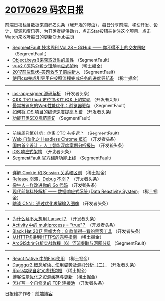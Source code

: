 # [20170629 码农日报](http://hao.caibaojian.com/date/2017/06/29)

[前端日报](http://caibaojian.com/c/news)栏目数据来自[码农头条](http://hao.caibaojian.com/)（我开发的爬虫），每日分享前端、移动开发、设计、资源和资讯等，为开发者提供动力，点击Star按钮来关注这个项目，点击Watch来收听每日的更新[Github主页](https://github.com/kujian/frontendDaily)
* [SegmentFault 技术周刊 Vol.28 &#8211; GitHub —— 你不得不上的交友网站](http://hao.caibaojian.com/42936.html) （SegmentFault）
* [Object.keys()来获取对象的属性](http://hao.caibaojian.com/42937.html) （SegmentFault）
* [vue2.0源码分析之理解响应式架构](http://hao.caibaojian.com/42908.html) （稀土掘金）
* [2017前端现状&#8211;答题救不了前端新人](http://hao.caibaojian.com/42938.html) （SegmentFault）
* [使用css完成引导用户按照流程完成任务的进度导航条](http://hao.caibaojian.com/42898.html) （稀土掘金）

***
* [ios-app-signer 源码解析](http://hao.caibaojian.com/42960.html) （开发者头条）
* [CSS 中的 float 定位技术在 iOS 上的实现](http://hao.caibaojian.com/42961.html) （开发者头条）
* [最常被遗忘的Web性能优化：浏览器缓存](http://hao.caibaojian.com/42940.html) （SegmentFault）
* [如何将 iOS 项目的编译速度提高 5 倍](http://hao.caibaojian.com/42962.html) （开发者头条）
* [功能开发SEO规范笔记](http://hao.caibaojian.com/42941.html) （SegmentFault）

***
* [前端周刊第61期：你离 CTC 有多远？](http://hao.caibaojian.com/42942.html) （SegmentFault）
* [Web 自动化之 Headless Chrome 概览](http://hao.caibaojian.com/42954.html) （开发者头条）
* [国内首个设计 + 人工智能深度案例分析报告](http://hao.caibaojian.com/42955.html) （开发者头条）
* [iOS 响应式架构](http://hao.caibaojian.com/42956.html) （开发者头条）
* [SegmentFault 官方翻译功能上线](http://hao.caibaojian.com/42935.html) （SegmentFault）

***
* [详解 Cookie 和 Session 关系和区别](http://hao.caibaojian.com/42906.html) （稀土掘金）
* [Release 崩溃，Debug 不崩？](http://hao.caibaojian.com/42957.html) （开发者头条）
* [像牛人一样改进你的 Go 代码](http://hao.caibaojian.com/42947.html) （开发者头条）
* [现代前端科技解析 —— 数据响应式系统 (Data Reactivity System)](http://hao.caibaojian.com/42907.html) （稀土掘金）
* [瞎谈 CNN：通过优化求解输入图像](http://hao.caibaojian.com/42958.html) （开发者头条）

***
* [为什么我不太想用 Laravel？](http://hao.caibaojian.com/42948.html) （开发者头条）
* [Activity 中的 multiprocess = &quot;true&quot;？](http://hao.caibaojian.com/42959.html) （开发者头条）
* [Black Hat 2017 黑帽大会：8 款值得一看的黑客工具](http://hao.caibaojian.com/42949.html) （开发者头条）
* [从HTTP切换到HTTPS的完整指南](http://hao.caibaojian.com/42909.html) （稀土掘金）
* [ArcGIS水文分析实战教程（6）河流提取与河网分级](http://hao.caibaojian.com/42939.html) （SegmentFault）

***
* [React Native 中的Flex使用](http://hao.caibaojian.com/42899.html) （稀土掘金）
* [Daggger2 概念解读、使用姿势及源码分析（二）](http://hao.caibaojian.com/42950.html) （开发者头条）
* [用css实现自定义虚线边框](http://hao.caibaojian.com/42910.html) （稀土掘金）
* [博客性能优化之资源缓存与更新](http://hao.caibaojian.com/42900.html) （稀土掘金）
* [怎样写一个自修复的 TCP 连接池](http://hao.caibaojian.com/42951.html) （开发者头条）

日报维护作者：[前端博客](http://caibaojian.com/) 